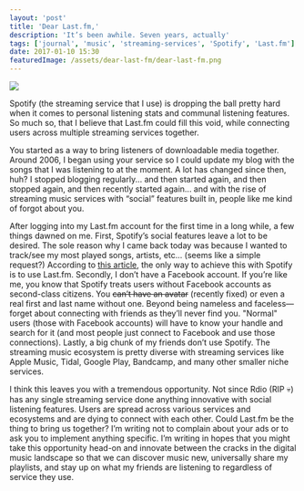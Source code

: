 ```yaml
---
layout: 'post'
title: 'Dear Last.fm,'
description: 'It’s been awhile. Seven years, actually'
tags: ['journal', 'music', 'streaming-services', 'Spotify', 'Last.fm']
date: 2017-01-10 15:30
featuredImage: /assets/dear-last-fm/dear-last-fm.png
---
```


<LargeImage>

![](/assets/dear-last-fm/dear-last-fm.png)

</LargeImage>

Spotify (the streaming service that I use) is dropping the ball pretty hard when it comes to personal listening stats and communal listening features. So much so, that I believe that Last.fm could fill this void, while connecting users across multiple streaming services together.

You started as a way to bring listeners of downloadable media together. Around 2006, I began using your service so I could update my blog with the songs that I was listening to at the moment. A lot has changed since then, huh? I stopped blogging regularly... and then started again, and then stopped again, and then recently started again... and with the rise of streaming music services with “social” features built in, people like me kind of forgot about you.

After logging into my Last.fm account for the first time in a long while, a few things dawned on me. First, Spotify’s social features leave a lot to be desired. The sole reason why I came back today was because I wanted to track/see my most played songs, artists, etc… (seems like a simple request?) According to [this article](https://community.spotify.com/t5/Desktop-Linux-Windows-Web-Player/My-most-played-songs/td-p/1408745), the only way to achieve this with Spotify is to use Last.fm. Secondly, I don’t have a Facebook account. If you’re like me, you know that Spotify treats users without Facebook accounts as second-class citizens. You ~~can’t have an avatar~~ (recently fixed) or even a real first and last name without one. Beyond being nameless and faceless&mdash;forget about connecting with friends as they’ll never find you. "Normal" users (those with Facebook accounts) will have to know your handle and search for it (and most people just connect to Facebook and use those connections). Lastly, a big chunk of my friends don’t use Spotify. The streaming music ecosystem is pretty diverse with streaming services like Apple Music, Tidal, Google Play, Bandcamp, and many other smaller niche services.

I think this leaves you with a tremendous opportunity. Not since Rdio (RIP 💀) has any single streaming service done anything innovative with social listening features. Users are spread across various services and ecosystems and are dying to connect with each other. Could Last.fm be the thing to bring us together? I’m writing not to complain about your ads or to ask you to implement anything specific. I’m writing in hopes that you might take this opportunity head-on and innovate between the cracks in the digital music landscape so that we can discover music new, universally share my playlists, and stay up on what my friends are listening to regardless of service they use.
